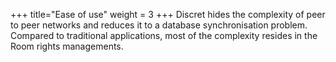 +++
title="Ease of use"
weight = 3
+++
Discret hides the complexity of peer to peer networks and reduces it to a database synchronisation problem. Compared to traditional applications, most of the complexity resides in the Room rights managements. 

